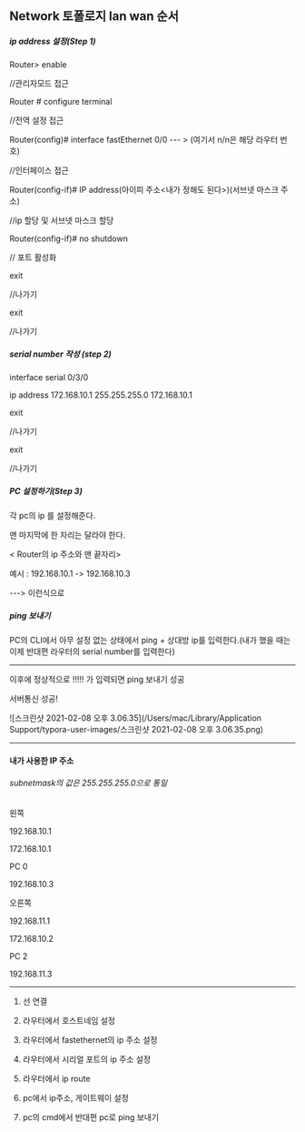 ## Network 토폴로지 lan wan 순서

##### ip address 설정(Step 1)

Router> enable

//관리자모드 접근



Router # configure terminal

//전역 설정 접근



Router(config)# interface fastEthernet 0/0  --- > (여기서 n/n은 해당 라우터 번호)

//인터페이스 접근



Router(config-if)# IP address(아이피 주소<내가 정해도 된다>)(서브넷 마스크 주소)

//ip 할당 및 서브넷 마스크 할당



Router(config-if)# no shutdown

// 포트 활성화 



exit 

//나가기

exit

//나가기





#####  serial number 작성 (step 2)

interface serial 0/3/0



ip address 172.168.10.1 255.255.255.0  172.168.10.1





exit

//나가기



exit

//나가기





##### PC 설정하기(Step 3)



각 pc의 ip 를 설정해준다.



맨 마지막에 한 자리는 달라야 한다. 

< Router의 ip 주소와 맨 끝자리>

예시 : 192.168.10.1 -> 192.168.10.3

---> 이런식으로



##### ping 보내기

PC의 CLI에서 아무 설정 없는 상태에서 ping + 상대방 ip를 입력한다.(내가 했을 때는 이제 반대편 라우터의 serial number를 입력한다)

----





이후에 정상적으로 !!!!! 가 입력되면 ping 보내기 성공

서버통신 성공!



![스크린샷 2021-02-08 오후 3.06.35](/Users/mac/Library/Application Support/typora-user-images/스크린샷 2021-02-08 오후 3.06.35.png)



----------------



#### 내가 사용한 IP 주소

###### subnetmask의 값은 255.255.255.0으로 통일



왼쪽 



<fast Ethernet>

192.168.10.1



<serial number>

172.168.10.1







PC 0 



192.168.10.3





오른쪽 



<fast Ethernet>

192.168.11.1



<serial number>

172.168.10.2





PC 2

192.168.11.3





------

1. 선 연결

2. 라우터에서 호스트네임 설정 
3.  라우터에서 fastethernet의 ip 주소 설정 
4. 라우터에서 시리얼 포트의 ip 주소 설정 
5. 라우터에서 ip route 
6.  pc에서 ip주소, 게이트웨이 설정 
7. pc의 cmd에서 반대편 pc로 ping 보내기







